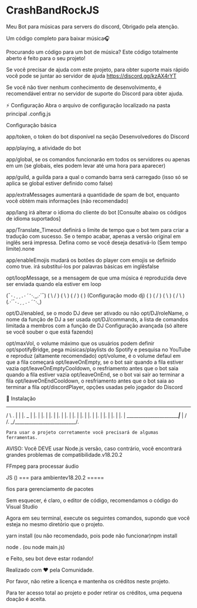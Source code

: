# CrashBandRockJS
Meu Bot para  músicas para servers do discord, Obrigado pela atenção.


Um código completo para baixar música🎧 

Procurando um código para um bot de música? Este código totalmente aberto é feito para o seu projeto!

Se você precisar de ajuda com este projeto, para obter suporte mais rápido você pode se juntar ao servidor de ajuda 
https://discord.gg/kzAX4rYT

Se você não tiver nenhum conhecimento de desenvolvimento, é recomendável entrar no servidor de suporte do Discord para obter ajuda.

⚡ Configuração
Abra o arquivo de configuração localizado na pasta principal .config.js

Configuração básica

app/token, o token do bot disponível na seção Desenvolvedores do Discord

app/playing, a atividade do bot

app/global, se os comandos funcionarão em todos os servidores ou apenas em um (se globais, eles podem levar até uma hora para aparecer)

app/guild, a guilda para a qual o comando barra será carregado (isso só se aplica se global estiver definido como false)

app/extraMessages aumentará a quantidade de spam de bot, enquanto você obtém mais informações (não recomendado)

app/lang irá alterar o idioma do cliente do bot [Consulte abaixo os códigos de idioma suportados]

app/Translate_Timeout definirá o limite de tempo que o bot tem para criar a tradução com sucesso. Se o tempo acabar, apenas a versão original em inglês será impressa. Defina como se você deseja desativá-lo (Sem tempo limite).none

app/enableEmojis mudará os botões do player com emojis se definido como true. irá substituí-los por palavras básicas em inglêsfalse

opt/loopMessage, se a mensagem de que uma música é reproduzida deve ser enviada quando ela estiver em loop

(¯`·.¸¸.·´¯`·.¸¸.·´¯)
  ( \                 / )
 ( \ )               ( / )
( ) (Configuração modo dj) ( )
 ( / )               ( \ )
  ( /                 \ )
   (_.·´¯`·.¸¸.·´¯`·.¸_)


   opt/DJ/enabled, se o modo DJ deve ser ativado ou não
opt/DJ/roleName, o nome da função de DJ a ser usada
opt/DJ/commands, a lista de comandos limitada a membros com a função de DJ
Configuração avançada (só altere se você souber o que está fazendo)

opt/maxVol, o volume máximo que os usuários podem definir
opt/spotifyBridge, pega músicas/playlists do Spotify e pesquisa no YouTube e reproduz (altamente recomendado)
opt/volume, é o volume defaul em que a fila começará
opt/leaveOnEmpty, se o bot sair quando a fila estiver vazia
opt/leaveOnEmptyCooldown, o resfriamento antes que o bot saia quando a fila estiver vazia
opt/leaveOnEnd, se o bot vai sair ao terminar a fila
opt/leaveOnEndCooldown, o resfriamento antes que o bot saia ao terminar a fila
opt/discordPlayer, opções usadas pelo jogador do Discord


📑 Instalação


   ______________________________
 / \                             \.
|   |                            |.
 \_ |                            |.
    |                            |.
    |                            |.
    |                            |.
    |                            |.
    |                            |.
    |                            |.
    |                            |.
    |                            |.
    |                            |.
    |                            |.
    |                            |.
    |   _________________________|___
    |  /                            /.
    \_/__________________________/.



    Para usar o projeto corretamente você precisará de algumas ferramentas.

AVISO: Você DEVE usar Node.js versão, caso contrário, você encontrará grandes problemas de compatibilidade.v18.20.2

FFmpeg para processar áudio

JS () === para ambientev18.20.2 =====

fios para gerenciamento de pacotes

Sem esquecer, é claro, o editor de código, recomendamos o código do Visual Studio

Agora em seu terminal, execute os seguintes comandos, supondo que você esteja no mesmo diretório que o projeto.

yarn install (ou não recomendado, pois pode não funcionar)npm install

node . (ou node main.js)

e Feito, seu bot deve estar rodando!

Realizado com ❤️ pela Comunidade.

Por favor, não retire a licença e mantenha os créditos neste projeto.

Para ter acesso total ao projeto e poder retirar os créditos, uma pequena doação é aceita.
